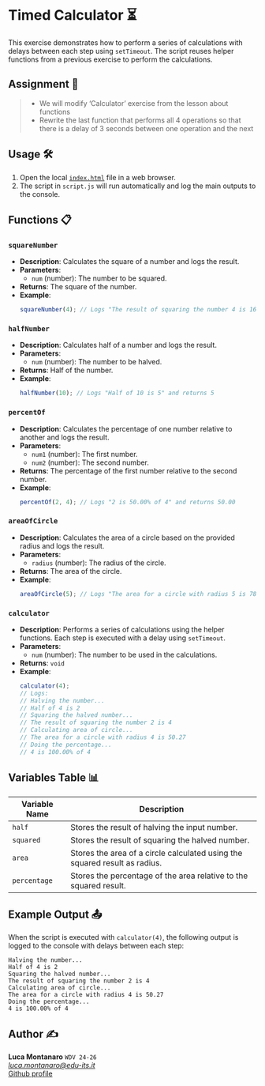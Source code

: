 # Timed Calculator ⏳

This exercise demonstrates how to perform a series of calculations with delays between each step using `setTimeout`. The script reuses helper functions from a previous exercise to perform the calculations.

## Assignment 📝

> - We will modify ‘Calculator’ exercise from the lesson about functions
> - Rewrite the last function that performs all 4 operations so that there is a delay of 3 seconds between one operation and the next

## Usage 🛠️

1. Open the local [`index.html`](index.html) file in a web browser.
2. The script in `script.js` will run automatically and log the main outputs to the console.

## Functions 📋

### `squareNumber`

- **Description**: Calculates the square of a number and logs the result.
- **Parameters**:
  - `num` (number): The number to be squared.
- **Returns**: The square of the number.
- **Example**:
  ```javascript
  squareNumber(4); // Logs "The result of squaring the number 4 is 16" and returns 16
  ```

### `halfNumber`

- **Description**: Calculates half of a number and logs the result.
- **Parameters**:
  - `num` (number): The number to be halved.
- **Returns**: Half of the number.
- **Example**:
  ```javascript
  halfNumber(10); // Logs "Half of 10 is 5" and returns 5
  ```

### `percentOf`

- **Description**: Calculates the percentage of one number relative to another and logs the result.
- **Parameters**:
  - `num1` (number): The first number.
  - `num2` (number): The second number.
- **Returns**: The percentage of the first number relative to the second number.
- **Example**:
  ```javascript
  percentOf(2, 4); // Logs "2 is 50.00% of 4" and returns 50.00
  ```

### `areaOfCircle`

- **Description**: Calculates the area of a circle based on the provided radius and logs the result.
- **Parameters**:
  - `radius` (number): The radius of the circle.
- **Returns**: The area of the circle.
- **Example**:
  ```javascript
  areaOfCircle(5); // Logs "The area for a circle with radius 5 is 78.54" and returns 78.54
  ```

### `calculator`

- **Description**: Performs a series of calculations using the helper functions. Each step is executed with a delay using `setTimeout`.
- **Parameters**:
  - `num` (number): The number to be used in the calculations.
- **Returns**: `void`
- **Example**:
  ```javascript
  calculator(4);
  // Logs:
  // Halving the number...
  // Half of 4 is 2
  // Squaring the halved number...
  // The result of squaring the number 2 is 4
  // Calculating area of circle...
  // The area for a circle with radius 4 is 50.27
  // Doing the percentage...
  // 4 is 100.00% of 4
  ```

## Variables Table 📊

| Variable Name | Description                                                                 |
|---------------|-----------------------------------------------------------------------------|
| `half`        | Stores the result of halving the input number.                              |
| `squared`     | Stores the result of squaring the halved number.                            |
| `area`        | Stores the area of a circle calculated using the squared result as radius.  |
| `percentage`  | Stores the percentage of the area relative to the squared result.           |

## Example Output 📤

When the script is executed with `calculator(4)`, the following output is logged to the console with delays between each step:

```
Halving the number...
Half of 4 is 2
Squaring the halved number...
The result of squaring the number 2 is 4
Calculating area of circle...
The area for a circle with radius 4 is 50.27
Doing the percentage...
4 is 100.00% of 4
```

## Author ✍️

**Luca Montanaro** `WDV 24-26`  
*luca.montanaro@edu-its.it*  
[Github profile](https://github.com/LucaM0nt)